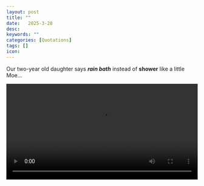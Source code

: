```yaml
---
layout: post
title: ""
date:   2025-3-28
desc: 
keywords: ""
categories: [Quotations]
tags: []
icon:
---
```

Our two-year old daughter says <b><i>rain bath</b></i> instead of <b>shower</b></i> like a little Moe...
<br>
<!-- <img src="https://github.com/harrydurbin/harrydurbin.github.io/blob/master/_posts/img/carhole.mp4?raw=true" class = "img-responsive"  /> -->
<video height = "auto" width = "100%" controls><source src="https://github.com/harrydurbin/harrydurbin.github.io/blob/master/_posts/img/carhole.mp4?raw=true" type="video/mp4"> </video>

